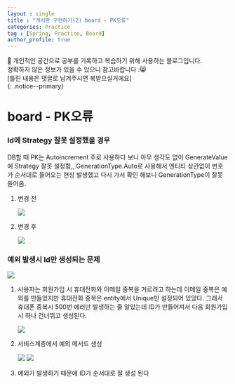 ```yaml
---
layout : single
title : "게시판 구현하기(2) board - PK오류"
categories: Practice
tag : [Spring, Practice, Board]
author_profile: true
---
```


📌 개인적인 공간으로 공부를 기록하고 복습하기 위해 사용하는 블로그입니다. <br>
정확하지 않은 정보가 있을 수 있으니 참고바랍니다 :😸 <br>
[틀린 내용은 댓글로 남겨주시면 복받으실거에요]  
{: .notice--primary}


# board - PK오류

### Id에 Strategy 잘못 설정했을 경우

DB할 때 PK는 Autoincrement 주로 사용하다 보니 아무 생각도 없이 GenerateValue에 Strategy 잘못 설정함,, GenerationType.Auto로 사용해서 엔티티 상관없이 번호가 순서대로 들어오는 현상 발생했고 다시 가서 확인 해보니 GenerationType이 잘못 들어옴.

1. 변경 전
    
    <img src="https://github.com/user-attachments/assets/f16eab10-1d45-41e5-9d6a-2a9b45b93df2"/>
    
2. 변경 후
    
    <img src="https://github.com/user-attachments/assets/c5ccdf37-0a75-4274-bada-335095a8b625"/>
    

### 예외 발생시 Id만 생성되는 문제

<img src="https://github.com/user-attachments/assets/dbf91c8a-346d-4560-8704-58c3f66ffefe"/>

1. 사용자는 회원가입 시 휴대전화와 이메일 중복을 거르려고 하는데 이메일 중복은 예외를 만들었지만 휴대전화 중복은 entity에서 Unique만 설정되어 있었다. 그래서 휴대폰 중복시 500번 에러만 발생하는 줄 알았는데 ID가 만들어져서 다음 회원가입시 하나 건너뛰고 생성된다.
    
    <img src="https://github.com/user-attachments/assets/317f044a-69e1-4a2c-80df-bc6a6dbece5c"/>
    
2. 서비스계층에서 예외 메서드 생성
    
    <img src="https://github.com/user-attachments/assets/874b32ae-9099-439f-aaab-870b6959f2cb"/>
    
    <img src="https://github.com/user-attachments/assets/0453d5f8-116b-4f64-adc1-055aba38ec4a"/>
    
3. 예외가 발생하기 때문에 ID가 순서대로 잘 생성 된다
